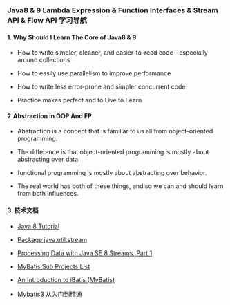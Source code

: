 ###             Java8 & 9 Lambda Expression & Function Interfaces & Stream API & Flow API 学习导航

#### 1. Why Should I Learn The Core of Java8 & 9

* How to write simpler, cleaner, and easier-to-read code—especially around collections

* How to easily use parallelism to improve performance

* How to write less error-prone and simpler concurrent code

* Practice makes perfect and to Live to Learn


#### 2.Abstraction in OOP And FP

*   Abstraction is a concept that is familiar to us all from object-oriented programming.

*   The difference is that object-oriented programming is mostly about abstracting over data.

*   functional programming is mostly about abstracting over behavior.

*   The real world has both of these things, and so we can and should learn from both influences.


#### 3. 技术文档

* [Java 8 Tutorial](http://www.coreservlets.com/java-8-tutorial/)

* [Package java.util.stream](https://docs.oracle.com/javase/8/docs/api/java/util/stream/package-summary.html)

* [Processing Data with Java SE 8 Streams, Part 1](http://www.oracle.com/technetwork/articles/java/ma14-java-se-8-streams-2177646.html)

* [MyBatis Sub Projects List](https://github.com/mybatis)

* [An Introduction to iBatis (MyBatis)](https://javamagic.wordpress.com/2012/02/22/an-introduction-to-ibatis-mybatis-an-alternative-to-hibernate-and-jdbc/)

* [Mybatis3 从入门到精通](http://mybatis.tk/)

